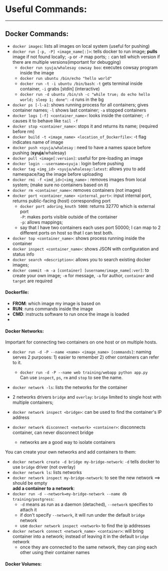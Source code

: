 # Useful Commands:
  
---

## Docker Commands:   
- `docker images`:  lists all images on local system (useful for pushing)  
- `docker run [-p, -P] <image_name[:]>`:   tells docker to run image; **pulls** image if not found locally; `-p` or `-P` map ports; `:` can tell which version if there are multiple versions(important for debugging)    
  - `docker run syuja/whalesay cowsay boo`: executes cowsay program inside the image  
  - `docker run ubuntu /bin/echo "hello world"`  
  - `docker run -t -i ubuntu /bin/bash`: `-t` gets terminal inside container, `-i` grabs [stdin] (interactive)  
  - `docker run -d ubuntu /bin/sh -c "while true; do echo hello world; sleep 1; done"`:  `-d` runs in the bg  
- `docker ps [-l-a]`: shows running process for all containers; gives container names; `-l` shows last container; `-a` stopped containers   
-  `docker logs [-f] <container_name>`: looks inside the container; `-f` causes it to behave like `tail -f`    
-  `docker stop <container_name>`: stops it and returns its name; (required before rm)    
- `docker build -t <image_name> <location_of_Dockerfile>`: -t flag indicates name of image  
- `docker push <syuja/whalesay` : need to have a names space before pushing (**syuja**/whalesay)  
- `docker pull <image[:version]`: useful for pre-loading an image  
- `docker login --username=syuja` : login before pushing  
- `docker tag <img_id> <syuja/whalesay:latest`: allows you to add namespace/tag the image before uploading  
- `docker rmi -f <imd_id>|<img_name>` : removes images from local system; (make sure no containers based on it)  
- `docker rm <container_name>`: removes containers (not images)  
- `docker port <container_name> <internal_port>`: input internal port, returns public-facing (host) corresponding port  
  - `docker port adoring_knuth 5000`: returns 32770 which is external port  
`-P`: makes ports visible outside of the container  
`-p`: allows mappings;   
  - say that I have two containers each uses port 50000; I can map to 2 different ports on host so that I can test both.  
- `docker top <container_name>`: shows process running inside the container  
- `docker inspect <container_name>`: shows JSON with configuration and status info   
- `docker search <description>`: allows you to search existing docker images;  
- `docker commit -m -a [container] [username/image_name[:ver]`: to create your own image; `-m` for message, `-a` for author, `container` and `target` are required  

#### Dockerfile:  
* **FROM**: which image my image is based on  
* **RUN**: runs commands inside the image  
* **CMD**: instructs software to run once the image is loaded  
* 

#### Docker Networks:    
Important for connecting two containers on one host or on multiple hosts.  
- `docker run -d -P --name <name> <image_name> [commands]`: naming serves 2 purposes: 1) easier to remember 2) other containers can refer to it.  
  - `docker run -d -P --name web training/webapp python app.py`  
Can use `inspect`, `ps`, `rm` and `stop` to see the name.  

- `docker network -ls`: lists the networks for the container  
- 2 networks drivers `bridge` and `overlay`: `bridge` limited to single host with multiple containers;   
- `docker network inspect <bridge>`: can be used to find the container's IP address  
- `docker network disconnect <network> <container>`: disconnects container, can never disconnect bridge   
  - networks are a good way to isolate containers   

You can create your own networks and add containers to them:  
- `docker network create -d bridge my-bridge-network`:  `-d` tells docker to use `bridge` driver (not overlay)  
- `docker network ls`: lists networks   
- `docker network inspect my-bridge-network`:  to see the new network ==> should be empty  
**add a container to a network**:  
- `docker run -d --network=my-bridge-network --name db training/postgress`:  
  - `-d` means as run as a daemon (detached), `--network` specifies to attach it  
  - if don't specify `--network`, it will run under the default `bridge` network   
  - use `docker network inspect <network>` to find the ip addresses  
- `docker network connect <network_name> <container>`: will bring container into a network; instead of leaving it in the default `bridge` network   
  - once they are connected to the same network, they can ping each other using their container names   
  

#### Docker Volumes:  


